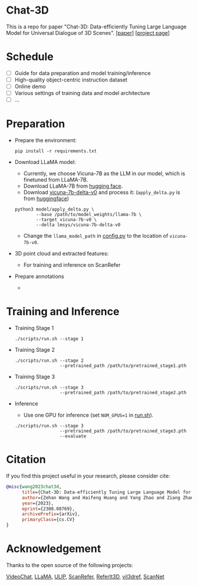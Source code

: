 # Chat-3D 

This is a repo for paper "Chat-3D: Data-efficiently Tuning Large Language Model for Universal Dialogue of 3D Scenes". [[paper](https://arxiv.org/abs/2308.08769)] [[project page](https://chat-3d.github.io/)]

# Schedule

- [ ] Guide for data preparation and model training/inference
- [ ] High-quality object-centric instruction dataset 
- [ ] Online demo
- [ ] Various settings of training data and model architecture
- [ ] ...

# Preparation

- Prepare the environment:

  ```shell
  pip install -r requirements.txt
  ```
  
- Download LLaMA model:
  - Currently, we choose 
Vicuna-7B as the LLM in our model, which is finetuned from LLaMA-7B.
  - Download LLaMA-7B from [hugging face](https://huggingface.co/decapoda-research/llama-7b-hf).
  - Download [vicuna-7b-delta-v0](https://huggingface.co/lmsys/vicuna-7b-delta-v0) and process it: (`apply_delta.py` is from [huggingface](https://huggingface.co/CarperAI/stable-vicuna-13b-delta/raw/main/apply_delta.py))
  
  ```shell
  python3 model/apply_delta.py \
          --base /path/to/model_weights/llama-7b \
          --target vicuna-7b-v0 \
          --delta lmsys/vicuna-7b-delta-v0
  ```

  - Change the `llama_model_path` in [config.py](./scripts/config.py) to the location of `vicuna-7b-v0`.
  
- 3D point cloud and extracted features:

  - For training and inference on ScanRefer
  
- Prepare annotations

  - 

# Training and Inference

- Training Stage 1
  
  ```shell
  ./scripts/run.sh --stage 1
  ```

- Training Stage 2

  ```shell
  ./scripts/run.sh --stage 2
                   --pretrained_path /path/to/pretrained_stage1.pth
  ```

- Training Stage 3

  ```shell
  ./scripts/run.sh --stage 3
                   --pretrained_path /path/to/pretrained_stage2.pth
  ```

- Inference
  
  - Use one GPU for inference (set `NUM_GPUS=1` in [run.sh](./scripts/run.sh)).
  ```shell
  ./scripts/run.sh --stage 3
                   --pretrained_path /path/to/pretrained_stage3.pth
                   --evaluate
  ```

# Citation

If you find this project useful in your research, please consider cite:
```BibTeX
@misc{wang2023chat3d,
      title={Chat-3D: Data-efficiently Tuning Large Language Model for Universal Dialogue of 3D Scenes}, 
      author={Zehan Wang and Haifeng Huang and Yang Zhao and Ziang Zhang and Zhou Zhao},
      year={2023},
      eprint={2308.08769},
      archivePrefix={arXiv},
      primaryClass={cs.CV}
}
```

# Acknowledgement

Thanks to the open source of the following projects:

[VideoChat](https://github.com/OpenGVLab/Ask-Anything/tree/main/video_chat), [LLaMA](https://github.com/facebookresearch/llama), [ULIP](https://github.com/salesforce/ULIP), [ScanRefer](https://github.com/daveredrum/ScanRefer), [ReferIt3D](https://github.com/referit3d/referit3d), [vil3dref](https://github.com/cshizhe/vil3dref), [ScanNet](https://github.com/ScanNet/ScanNet) 